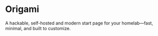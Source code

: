 # Origami

A hackable, self-hosted and modern start page for your homelab—fast, minimal, and built to customize.

